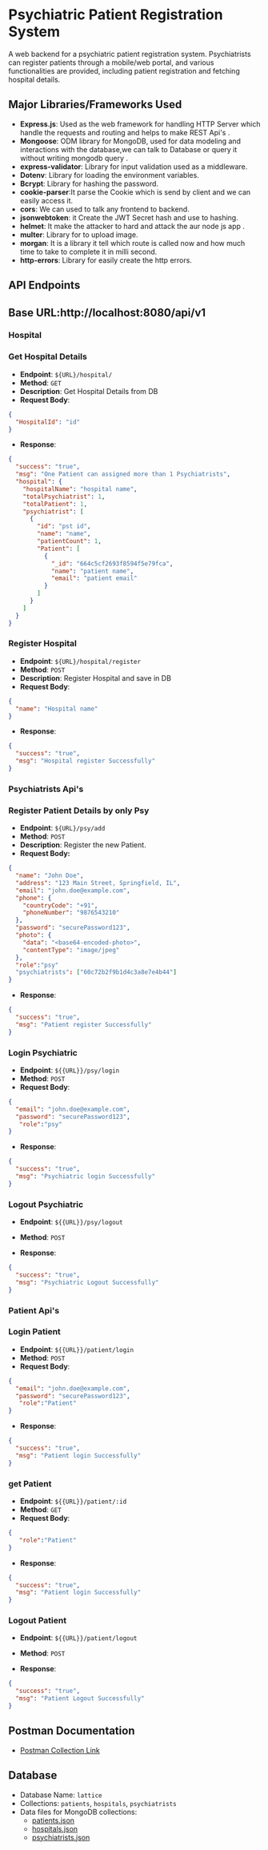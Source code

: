 # Psychiatric Patient Registration System

A web backend for a psychiatric patient registration system. Psychiatrists can register patients through a mobile/web portal, and various functionalities are provided, including patient registration and fetching hospital details.

## Major Libraries/Frameworks Used

- **Express.js**: Used as the web framework for handling HTTP Server which handle the requests and routing and helps to make REST Api's .
- **Mongoose**: ODM library for MongoDB, used for data modeling and interactions with the database,we can talk to Database or query it without writing mongodb query .
- **express-validator**: Library for input validation used as a middleware.
- **Dotenv**: Library for loading the environment variables.
- **Bcrypt**: Library for hashing the password.
- **cookie-parser**:It parse the Cookie which is send by client and we can easily access it.
- **cors**: We can used to talk any frontend to backend.
- **jsonwebtoken**: it Create the JWT Secret hash and use to hashing.
- **helmet**: It make the attacker to hard and attack the aur node js app .
- **multer**: Library for to upload image.
- **morgan**: It is a library it tell which route is called now and how much time to take to complete it in milli second.
- **http-errors**: Library for easily create the http errors.

## API Endpoints

## Base URL:http://localhost:8080/api/v1

### Hospital

### Get Hospital Details

- **Endpoint**: `${URL}/hospital/`
- **Method**: `GET`
- **Description**: Get Hospital Details from DB
- **Request Body**:

```json
{
  "HospitalId": "id"
}
```

- **Response**:

```json
{
  "success": "true",
  "msg": "One Patient can assigned more than 1 Psychiatrists",
  "hospital": {
    "hospitalName": "hospital name",
    "totalPsychiatrist": 1,
    "totalPatient": 1,
    "psychiatrist": [
      {
        "id": "pst id",
        "name": "name",
        "patientCount": 1,
        "Patient": [
          {
            "_id": "664c5cf2693f8594f5e79fca",
            "name": "patient name",
            "email": "patient email"
          }
        ]
      }
    ]
  }
}
```

### Register Hospital

- **Endpoint**: `${URL}/hospital/register`
- **Method**: `POST`
- **Description**: Register Hospital and save in DB
- **Request Body**:

```json
{
  "name": "Hospital name"
}
```

- **Response**:

```json
{
  "success": "true",
  "msg": "Hospital register Successfully"
}
```

### Psychiatrists Api's

### Register Patient Details by only Psy

- **Endpoint**: `${URL}/psy/add`
- **Method**: `POST`
- **Description**: Register the new Patient.
- **Request Body:**

```json
{
  "name": "John Doe",
  "address": "123 Main Street, Springfield, IL",
  "email": "john.doe@example.com",
  "phone": {
    "countryCode": "+91",
    "phoneNumber": "9876543210"
  },
  "password": "securePassword123",
  "photo": {
    "data": "<base64-encoded-photo>",
    "contentType": "image/jpeg"
  },
  "role":"psy"
  "psychiatrists": ["60c72b2f9b1d4c3a8e7e4b44"]
}
```

- **Response**:

```json
{
  "success": "true",
  "msg": "Patient register Successfully"
}
```

### Login Psychiatric

- **Endpoint**: `${{URL}}/psy/login`
- **Method**: `POST`
- **Request Body**:

```json
{
  "email": "john.doe@example.com",
  "password": "securePassword123",
   "role":"psy"
}
```

- **Response**:

```json
{
  "success": "true",
  "msg": "Psychiatric login Successfully"
}
```

### Logout Psychiatric

- **Endpoint**: `${{URL}}/psy/logout`
- **Method**: `POST`

- **Response**:

```json
{
  "success": "true",
  "msg": "Psychiatric Logout Successfully"
}
```

### Patient Api's




### Login Patient

- **Endpoint**: `${{URL}}/patient/login`
- **Method**: `POST`
- **Request Body**:

```json
{
  "email": "john.doe@example.com",
  "password": "securePassword123",
   "role":"Patient"
}
```

- **Response**:

```json
{
  "success": "true",
  "msg": "Patient login Successfully"
}
```

### get Patient
- **Endpoint**: `${{URL}}/patient/:id`
- **Method**: `GET`
- **Request Body**:
```json
{
   "role":"Patient"
}
```

- **Response**:

```json
{
  "success": "true",
  "msg": "Patient login Successfully"
}
```


### Logout Patient

- **Endpoint**: `${{URL}}/patient/logout`
- **Method**: `POST`

- **Response**:

```json
{
  "success": "true",
  "msg": "Patient Logout Successfully"
}
```

## Postman Documentation

- [Postman Collection Link](hospitalSystem.postman_collection.json)

## Database

- Database Name: `lattice`
- Collections: `patients`, `hospitals`, `psychiatrists`
- Data files for MongoDB collections:
  - [patients.json](database/patients.json)
  - [hospitals.json](database/hospitals.json)
  - [psychiatrists.json](database/psychiatrists.json)

